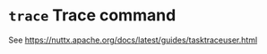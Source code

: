 `trace` Trace command
=====================

See <https://nuttx.apache.org/docs/latest/guides/tasktraceuser.html>

